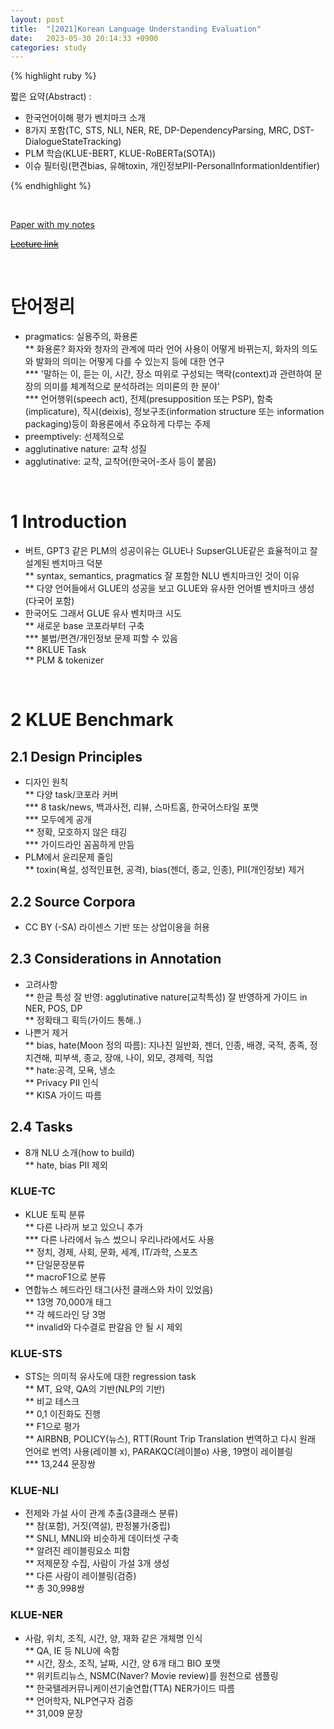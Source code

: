 ```yaml
---
layout: post
title:  "[2021]Korean Language Understanding Evaluation"
date:   2023-05-30 20:14:33 +0900
categories: study
---
```







{% highlight ruby %}


짧은 요약(Abstract) :    
* 한국언어이해 평가 벤치마크 소개  
* 8가지 포함(TC, STS, NLI, NER, RE, DP-DependencyParsing, MRC, DST-DialogueStateTracking)  
* PLM 학습(KLUE-BERT, KLUE-RoBERTa(SOTA))  
* 이슈 필터링(편견bias, 유해toxin, 개인정보PII-PersonalInformationIdentifier)  



{% endhighlight %}  

<br/>


[Paper with my notes](https://drive.google.com/drive/folders/1ns7PMLzJp0_FvHeIb1a4M9ET_qjnjuJ0?usp=sharing)  


[~~Lecture link~~]()  

<br/>

# 단어정리  
* pragmatics: 실용주의, 화용론     
** 화용론? 화자와 청자의 관계에 따라 언어 사용이 어떻게 바뀌는지, 화자의 의도와 발화의 의미는 어떻게 다를 수 있는지 등에 대한 연구   
*** '말하는 이, 듣는 이, 시간, 장소 따위로 구성되는 맥락(context)과 관련하여 문장의 의미를 체계적으로 분석하려는 의미론의 한 분야'  
*** 언어행위(speech act), 전제(presupposition 또는 PSP), 함축(implicature), 직시(deixis), 정보구조(information structure 또는 information packaging)등이 화용론에서 주요하게 다루는 주제  
* preemptively: 선제적으로  
* agglutinative nature: 교착 성질  
* agglutinative: 교착, 교착어(한국어-조사 등이 붙음)  








<br/>

# 1 Introduction  
* 버트, GPT3 같은 PLM의 성공이유는 GLUE나 SupserGLUE같은 효율적이고 잘 설계된 벤치마크 덕분    
** syntax, semantics, pragmatics 잘 포함한 NLU 벤치마크인 것이 이유    
** 다양 언어들에서 GLUE의 성공을 보고 GLUE와 유사한 언어별 벤치마크 생성(다국어 포함)  
* 한국어도 그래서 GLUE 유사 벤치마크 시도  
** 새로운 base 코포라부터 구축    
*** 불법/편견/개인정보 문제 피할 수 있음  
** 8KLUE Task  
** PLM & tokenizer  
<br/>

# 2 KLUE Benchmark  
## 2.1 Design Principles  
* 디자인 원칙  
** 다양 task/코포라 커버  
*** 8 task/news, 백과사전, 리뷰, 스마트홈, 한국어스타일 포맷  
*** 모두에게 공개  
** 정확, 모호하지 않은 태깅  
*** 가이드라인 꼼꼼하게 만듬  
* PLM에서 윤리문제 줄임  
** toxin(욕설, 성적인표현, 공격), bias(젠더, 종교, 인종), PII(개인정보) 제거  


## 2.2 Source Corpora  
* CC BY (-SA) 라이센스 기반 또는 상업이용을 허용  


## 2.3 Considerations in Annotation  
* 고려사항  
** 한글 특성 잘 반영: agglutinative nature(교착특성) 잘 반영하게 가이드 in NER, POS, DP  
** 정확태그 획득(가이드 통해..)  
* 나쁜거 제거  
** bias, hate(Moon 정의 따름): 지나친 일반화, 젠더, 인종, 배경, 국적, 종족, 정치견해, 피부색, 종교, 장애, 나이, 외모, 경제력, 직업  
** hate:공격, 모욕, 냉소  
** Privacy PII 인식  
** KISA 가이드 따름  


## 2.4 Tasks  
* 8개 NLU 소개(how to build)  
** hate, bias PII 제외  


### KLUE-TC  
* KLUE 토픽 분류  
** 다른 나라꺼 보고 있으니 추가  
*** 다른 나라에서 뉴스 썼으니 우리나라에서도 사용  
** 정치, 경제, 사회, 문화, 세계, IT/과학, 스포츠  
** 단일문장분류  
** macroF1으로 분류   
* 연합뉴스 헤드라인 태그(사전 클래스와 차이 있었음)  
** 13명 70,000개 태그  
** 각 헤드라인 당 3명  
** invalid와 다수결로 판갈음 안 될 시 제외  


### KLUE-STS  
* STS는 의미적 유사도에 대한 regression task  
** MT, 요약, QA의 기반(NLP의 기반)  
** 비교 테스크  
** 0,1 이진화도 진행  
** F1으로 평가  
** AIRBNB, POLICY(뉴스), RTT(Rount Trip Translation 번역하고 다시 원래 언어로 번역) 사용(레이블 x), PARAKQC(레이블o) 사용, 19명이 레이블링  
*** 13,244 문장쌍  


### KLUE-NLI  
* 전제와 가설 사이 관계 추출(3클래스 분류)  
** 참(포함), 거짓(역설), 판정불가(중립)  
** SNLI, MNLI와 비슷하게 데이터셋 구축  
** 알려진 레이블링요소 피함  
** 저제문장 수집, 사람이 가설 3개 생성  
** 다른 사람이 레이블링(검증)  
** 총 30,998쌍  


### KLUE-NER  
* 사람, 위치, 조직, 시간, 양, 재화 같은 개체명 인식  
** QA, IE 등 NLU에 속함  
** 시간, 장소, 조직, 날짜, 시간, 양 6개 태그 BIO 포맷  	
** 위키트리뉴스, NSMC(Naver? Movie review)를 원천으로 샘플링  
** 한국텔레커뮤니케이션기술연합(TTA) NER가이드 따름  
** 언어학자, NLP연구자 검증  
** 31,009 문장


